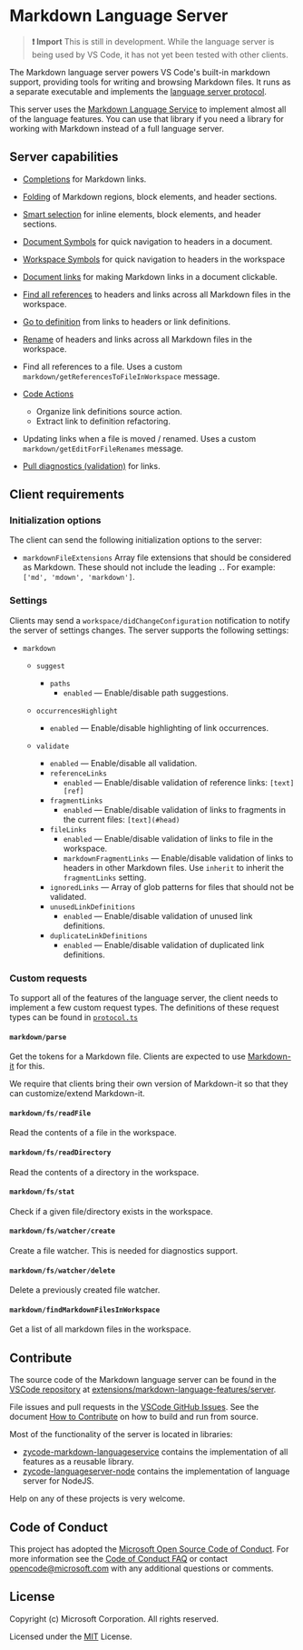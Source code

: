 # Markdown Language Server

> **❗ Import** This is still in development. While the language server is being used by VS Code, it has not yet been tested with other clients.

The Markdown language server powers VS Code's built-in markdown support, providing tools for writing and browsing Markdown files. It runs as a separate executable and implements the [language server protocol](https://microsoft.github.io/language-server-protocol/overview).

This server uses the [Markdown Language Service](https://github.com/microsoft/zycode-markdown-languageservice) to implement almost all of the language features. You can use that library if you need a library for working with Markdown instead of a full language server.

## Server capabilities

- [Completions](https://microsoft.github.io/language-server-protocol/specification#textDocument_completion) for Markdown links.

- [Folding](https://microsoft.github.io/language-server-protocol/specification#textDocument_foldingRange) of Markdown regions, block elements, and header sections.

- [Smart selection](https://microsoft.github.io/language-server-protocol/specifications/lsp/3.17/specification/#textDocument_selectionRange) for inline elements, block elements, and header sections.

- [Document Symbols](https://microsoft.github.io/language-server-protocol/specification#textDocument_documentSymbol) for quick navigation to headers in a document.

- [Workspace Symbols](https://microsoft.github.io/language-server-protocol/specifications/lsp/3.17/specification/#workspace_symbol) for quick navigation to headers in the workspace

- [Document links](https://microsoft.github.io/language-server-protocol/specifications/lsp/3.17/specification/#textDocument_documentLink) for making Markdown links in a document clickable.

- [Find all references](https://microsoft.github.io/language-server-protocol/specifications/lsp/3.17/specification/#textDocument_references) to headers and links across all Markdown files in the workspace.

- [Go to definition](https://microsoft.github.io/language-server-protocol/specifications/lsp/3.17/specification/#textDocument_definition) from links to headers or link definitions.

- [Rename](https://microsoft.github.io/language-server-protocol/specifications/lsp/3.17/specification/#textDocument_rename) of headers and links across all Markdown files in the workspace.

- Find all references to a file. Uses a custom `markdown/getReferencesToFileInWorkspace` message.

- [Code Actions](https://microsoft.github.io/language-server-protocol/specifications/lsp/3.17/specification/#textDocument_codeAction)

  - Organize link definitions source action.
  - Extract link to definition refactoring.

- Updating links when a file is moved / renamed. Uses a custom `markdown/getEditForFileRenames` message.

- [Pull diagnostics (validation)](https://microsoft.github.io/language-server-protocol/specifications/lsp/3.17/specification/#textDocument_pullDiagnostics) for links.

## Client requirements

### Initialization options

The client can send the following initialization options to the server:

- `markdownFileExtensions` Array file extensions that should be considered as Markdown. These should not include the leading `.`. For example: `['md', 'mdown', 'markdown']`.

### Settings

Clients may send a `workspace/didChangeConfiguration` notification to notify the server of settings changes.
The server supports the following settings:

- `markdown`
  - `suggest`
    - `paths`
      - `enabled` — Enable/disable path suggestions.

  - `occurrencesHighlight`
    - `enabled` — Enable/disable highlighting of link occurrences.

  - `validate`
    - `enabled` — Enable/disable all validation.
    - `referenceLinks`
      - `enabled` — Enable/disable validation of reference links: `[text][ref]`
    - `fragmentLinks`
      - `enabled` — Enable/disable validation of links to fragments in the current files: `[text](#head)`
    - `fileLinks`
      - `enabled` — Enable/disable validation of links to file in the workspace.
      - `markdownFragmentLinks` — Enable/disable validation of links to headers in other Markdown files. Use `inherit` to inherit the `fragmentLinks` setting.
    - `ignoredLinks` — Array of glob patterns for files that should not be validated.
    - `unusedLinkDefinitions`
      - `enabled` — Enable/disable validation of unused link definitions.
    - `duplicateLinkDefinitions`
      - `enabled` — Enable/disable validation of duplicated link definitions.

### Custom requests

To support all of the features of the language server, the client needs to implement a few custom request types. The definitions of these request types can be found in [`protocol.ts`](./src/protocol.ts)

#### `markdown/parse`

Get the tokens for a Markdown file. Clients are expected to use [Markdown-it](https://github.com/markdown-it/markdown-it) for this.

We require that clients bring their own version of Markdown-it so that they can customize/extend Markdown-it.

#### `markdown/fs/readFile`

Read the contents of a file in the workspace.

#### `markdown/fs/readDirectory`

Read the contents of a directory in the workspace.

#### `markdown/fs/stat`

Check if a given file/directory exists in the workspace.

#### `markdown/fs/watcher/create`

Create a file watcher. This is needed for diagnostics support.

#### `markdown/fs/watcher/delete`

Delete a previously created file watcher.

#### `markdown/findMarkdownFilesInWorkspace`

Get a list of all markdown files in the workspace.

## Contribute

The source code of the Markdown language server can be found in the [VSCode repository](https://github.com/microsoft/zycode) at [extensions/markdown-language-features/server](https://github.com/microsoft/zycode/tree/master/extensions/markdown-language-features/server).

File issues and pull requests in the [VSCode GitHub Issues](https://github.com/microsoft/zycode/issues). See the document [How to Contribute](https://github.com/microsoft/zycode/wiki/How-to-Contribute) on how to build and run from source.

Most of the functionality of the server is located in libraries:

- [zycode-markdown-languageservice](https://github.com/microsoft/zycode-markdown-languageservice) contains the implementation of all features as a reusable library.
- [zycode-languageserver-node](https://github.com/microsoft/zycode-languageserver-node) contains the implementation of language server for NodeJS.

Help on any of these projects is very welcome.

## Code of Conduct

This project has adopted the [Microsoft Open Source Code of Conduct](https://opensource.microsoft.com/codeofconduct/). For more information see the [Code of Conduct FAQ](https://opensource.microsoft.com/codeofconduct/faq/) or contact [opencode@microsoft.com](mailto:opencode@microsoft.com) with any additional questions or comments.

## License

Copyright (c) Microsoft Corporation. All rights reserved.

Licensed under the [MIT](https://github.com/microsoft/zycode/blob/master/LICENSE.txt) License.
